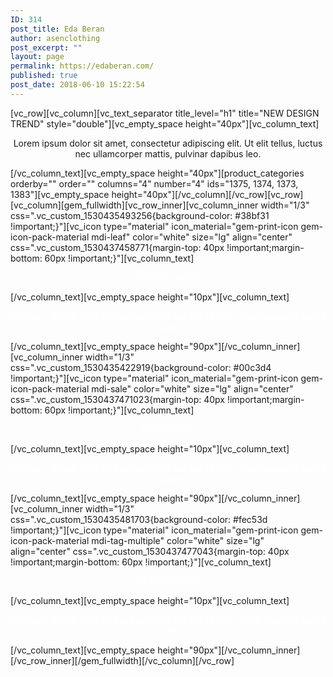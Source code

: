 ```yaml
---
ID: 314
post_title: Eda Beran
author: asenclothing
post_excerpt: ""
layout: page
permalink: https://edaberan.com/
published: true
post_date: 2018-06-10 15:22:54
---
```

[vc_row][vc_column][vc_text_separator title_level="h1" title="NEW DESIGN TREND" style="double"][vc_empty_space height="40px"][vc_column_text]
<p class="styled-subtitle" style="text-align: center;">Lorem ipsum dolor sit amet, consectetur adipiscing elit. Ut elit tellus, luctus nec ullamcorper mattis, pulvinar dapibus leo.</p>
[/vc_column_text][vc_empty_space height="40px"][product_categories orderby="" order="" columns="4" number="4" ids="1375, 1374, 1373, 1383"][vc_empty_space height="40px"][/vc_column][/vc_row][vc_row][vc_column][gem_fullwidth][vc_row_inner][vc_column_inner width="1/3" css=".vc_custom_1530435493256{background-color: #38bf31 !important;}"][vc_icon type="material" icon_material="gem-print-icon gem-icon-pack-material mdi-leaf" color="white" size="lg" align="center" css=".vc_custom_1530437458771{margin-top: 40px !important;margin-bottom: 60px !important;}"][vc_column_text]
<p class="title-h3" style="text-align: center;"><span style="color: #ffffff;">SEASON TRENDS</span></p>
[/vc_column_text][vc_empty_space height="10px"][vc_column_text]
<p class="styled-subtitle" style="text-align: center;"><span style="color: #ffffff;">Hooray!~ asdad q3rq qe fqe fqwdf 124 acf as235 232 sdfdaf assdasd asasd as asd</span></p>
[/vc_column_text][vc_empty_space height="90px"][/vc_column_inner][vc_column_inner width="1/3" css=".vc_custom_1530435422919{background-color: #00c3d4 !important;}"][vc_icon type="material" icon_material="gem-print-icon gem-icon-pack-material mdi-sale" color="white" size="lg" align="center" css=".vc_custom_1530437471023{margin-top: 40px !important;margin-bottom: 60px !important;}"][vc_column_text]
<p class="title-h3" style="text-align: center;"><span style="color: #ffffff;">MEGA SALES</span></p>
[/vc_column_text][vc_empty_space height="10px"][vc_column_text]
<p class="styled-subtitle" style="text-align: center;"><span style="color: #ffffff;">Hooray!~ asdad q3rq qe fqe fqwdf 124 acf as235 232 sdfdaf assdasd asasd as asd</span></p>
[/vc_column_text][vc_empty_space height="90px"][/vc_column_inner][vc_column_inner width="1/3" css=".vc_custom_1530435481703{background-color: #fec53d !important;}"][vc_icon type="material" icon_material="gem-print-icon gem-icon-pack-material mdi-tag-multiple" color="white" size="lg" align="center" css=".vc_custom_1530437477043{margin-top: 40px !important;margin-bottom: 60px !important;}"][vc_column_text]
<p class="title-h3" style="text-align: center;"><span style="color: #ffffff;">SPECIAL OFFERS</span></p>
[/vc_column_text][vc_empty_space height="10px"][vc_column_text]
<p class="styled-subtitle" style="text-align: center;"><span style="color: #ffffff;">Hooray!~ asdad q3rq qe fqe fqwdf 124 acf as235 232 sdfdaf assdasd asasd as asd</span></p>
[/vc_column_text][vc_empty_space height="90px"][/vc_column_inner][/vc_row_inner][/gem_fullwidth][/vc_column][/vc_row]